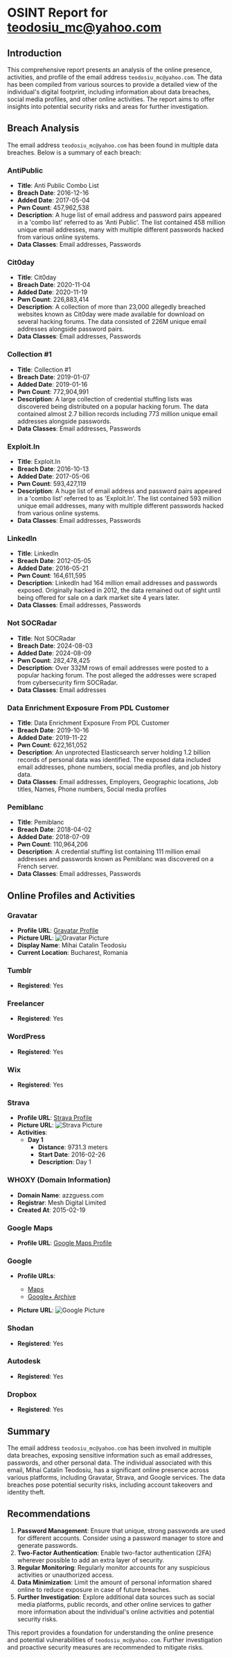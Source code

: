 # OSINT Report for teodosiu_mc@yahoo.com

## Introduction

This comprehensive report presents an analysis of the online presence, activities, and profile of the email address `teodosiu_mc@yahoo.com`. The data has been compiled from various sources to provide a detailed view of the individual's digital footprint, including information about data breaches, social media profiles, and other online activities. The report aims to offer insights into potential security risks and areas for further investigation.

## Breach Analysis

The email address `teodosiu_mc@yahoo.com` has been found in multiple data breaches. Below is a summary of each breach:

### AntiPublic
- **Title**: Anti Public Combo List
- **Breach Date**: 2016-12-16
- **Added Date**: 2017-05-04
- **Pwn Count**: 457,962,538
- **Description**: A huge list of email address and password pairs appeared in a 'combo list' referred to as 'Anti Public'. The list contained 458 million unique email addresses, many with multiple different passwords hacked from various online systems.
- **Data Classes**: Email addresses, Passwords

### Cit0day
- **Title**: Cit0day
- **Breach Date**: 2020-11-04
- **Added Date**: 2020-11-19
- **Pwn Count**: 226,883,414
- **Description**: A collection of more than 23,000 allegedly breached websites known as Cit0day were made available for download on several hacking forums. The data consisted of 226M unique email addresses alongside password pairs.
- **Data Classes**: Email addresses, Passwords

### Collection #1
- **Title**: Collection #1
- **Breach Date**: 2019-01-07
- **Added Date**: 2019-01-16
- **Pwn Count**: 772,904,991
- **Description**: A large collection of credential stuffing lists was discovered being distributed on a popular hacking forum. The data contained almost 2.7 billion records including 773 million unique email addresses alongside passwords.
- **Data Classes**: Email addresses, Passwords

### Exploit.In
- **Title**: Exploit.In
- **Breach Date**: 2016-10-13
- **Added Date**: 2017-05-06
- **Pwn Count**: 593,427,119
- **Description**: A huge list of email address and password pairs appeared in a 'combo list' referred to as 'Exploit.In'. The list contained 593 million unique email addresses, many with multiple different passwords hacked from various online systems.
- **Data Classes**: Email addresses, Passwords

### LinkedIn
- **Title**: LinkedIn
- **Breach Date**: 2012-05-05
- **Added Date**: 2016-05-21
- **Pwn Count**: 164,611,595
- **Description**: LinkedIn had 164 million email addresses and passwords exposed. Originally hacked in 2012, the data remained out of sight until being offered for sale on a dark market site 4 years later.
- **Data Classes**: Email addresses, Passwords

### Not SOCRadar
- **Title**: Not SOCRadar
- **Breach Date**: 2024-08-03
- **Added Date**: 2024-08-09
- **Pwn Count**: 282,478,425
- **Description**: Over 332M rows of email addresses were posted to a popular hacking forum. The post alleged the addresses were scraped from cybersecurity firm SOCRadar.
- **Data Classes**: Email addresses

### Data Enrichment Exposure From PDL Customer
- **Title**: Data Enrichment Exposure From PDL Customer
- **Breach Date**: 2019-10-16
- **Added Date**: 2019-11-22
- **Pwn Count**: 622,161,052
- **Description**: An unprotected Elasticsearch server holding 1.2 billion records of personal data was identified. The exposed data included email addresses, phone numbers, social media profiles, and job history data.
- **Data Classes**: Email addresses, Employers, Geographic locations, Job titles, Names, Phone numbers, Social media profiles

### Pemiblanc
- **Title**: Pemiblanc
- **Breach Date**: 2018-04-02
- **Added Date**: 2018-07-09
- **Pwn Count**: 110,964,206
- **Description**: A credential stuffing list containing 111 million email addresses and passwords known as Pemiblanc was discovered on a French server.
- **Data Classes**: Email addresses, Passwords

## Online Profiles and Activities

### Gravatar
- **Profile URL**: [Gravatar Profile](https://gravatar.com/teooo)
- **Picture URL**: ![Gravatar Picture](https://0.gravatar.com/avatar/364714592bc5f2e7d3cebf09b5de20e6)
- **Display Name**: Mihai Catalin Teodosiu
- **Current Location**: Bucharest, Romania

### Tumblr
- **Registered**: Yes

### Freelancer
- **Registered**: Yes

### WordPress
- **Registered**: Yes

### Wix
- **Registered**: Yes

### Strava
- **Profile URL**: [Strava Profile](https://www.strava.com/athletes/13627461)
- **Picture URL**: ![Strava Picture](https://graph.facebook.com/1056099117788111/picture?height=256&width=256)
- **Activities**:
  - **Day 1**
    - **Distance**: 9731.3 meters
    - **Start Date**: 2016-02-26
    - **Description**: Day 1

### WHOXY (Domain Information)
- **Domain Name**: azzguess.com
- **Registrar**: Mesh Digital Limited
- **Created At**: 2015-02-19

### Google Maps
- **Profile URL**: [Google Maps Profile](https://www.google.com/maps/contrib/113994386933764830128/reviews)

### Google
- **Profile URLs**:
  - [Maps](https://www.google.com/maps/contrib/113994386933764830128/reviews)
  - [Google+ Archive](https://web.archive.org/web/*/plus.google.com/113994386933764830128*)

- **Picture URL**: ![Google Picture](https://lh3.googleusercontent.com/a-/ALV-UjVYXvNAcl_gcKTX26JUyXVH0MkfyZ0YGFt0FPR1NzWxgqMt-g)

### Shodan
- **Registered**: Yes

### Autodesk
- **Registered**: Yes

### Dropbox
- **Registered**: Yes

## Summary

The email address `teodosiu_mc@yahoo.com` has been involved in multiple data breaches, exposing sensitive information such as email addresses, passwords, and other personal data. The individual associated with this email, Mihai Catalin Teodosiu, has a significant online presence across various platforms, including Gravatar, Strava, and Google services. The data breaches pose potential security risks, including account takeovers and identity theft.

## Recommendations

1. **Password Management**: Ensure that unique, strong passwords are used for different accounts. Consider using a password manager to store and generate passwords.
2. **Two-Factor Authentication**: Enable two-factor authentication (2FA) wherever possible to add an extra layer of security.
3. **Regular Monitoring**: Regularly monitor accounts for any suspicious activities or unauthorized access.
4. **Data Minimization**: Limit the amount of personal information shared online to reduce exposure in case of future breaches.
5. **Further Investigation**: Explore additional data sources such as social media platforms, public records, and other online services to gather more information about the individual's online activities and potential security risks.

This report provides a foundation for understanding the online presence and potential vulnerabilities of `teodosiu_mc@yahoo.com`. Further investigation and proactive security measures are recommended to mitigate risks.